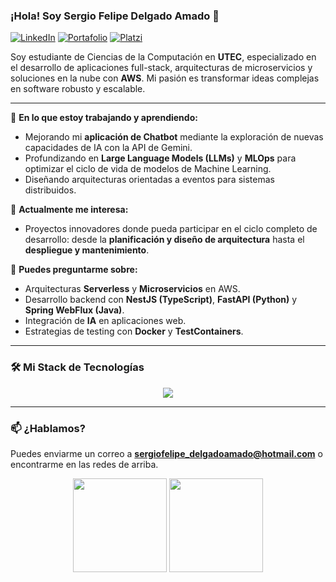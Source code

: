 ### ¡Hola! Soy Sergio Felipe Delgado Amado 👋

<p align="left">
  <a href="https://www.linkedin.com/in/sergio-felipe-delgado-amado/" target="_blank"><img src="https://img.shields.io/badge/LinkedIn-0077B5?style=for-the-badge&logo=linkedin&logoColor=white" alt="LinkedIn"/></a>
  <a href="https://sergiofdelgadodev.the-ecco.site" target="_blank"><img src="https://img.shields.io/badge/Portafolio-252525?style=for-the-badge&logo=About.me&logoColor=white" alt="Portafolio"/></a>
  <a href="https://platzi.com/p/sefedeam/" target="_blank"><img src="https://img.shields.io/badge/Platzi-98CA3F?style=for-the-badge&logo=platzi&logoColor=white" alt="Platzi"/></a>
</p>

Soy estudiante de Ciencias de la Computación en **UTEC**, especializado en el desarrollo de aplicaciones full-stack, arquitecturas de microservicios y soluciones en la nube con **AWS**. Mi pasión es transformar ideas complejas en software robusto y escalable.

---

🌱 **En lo que estoy trabajando y aprendiendo:**
- Mejorando mi **aplicación de Chatbot** mediante la exploración de nuevas capacidades de IA con la API de Gemini.
- Profundizando en **Large Language Models (LLMs)** y **MLOps** para optimizar el ciclo de vida de modelos de Machine Learning.
- Diseñando arquitecturas orientadas a eventos para sistemas distribuidos.

🤝 **Actualmente me interesa:**
- Proyectos innovadores donde pueda participar en el ciclo completo de desarrollo: desde la **planificación y diseño de arquitectura** hasta el **despliegue y mantenimiento**.

💬 **Puedes preguntarme sobre:**
- Arquitecturas **Serverless** y **Microservicios** en AWS.
- Desarrollo backend con **NestJS (TypeScript)**, **FastAPI (Python)** y **Spring WebFlux (Java)**.
- Integración de **IA** en aplicaciones web.
- Estrategias de testing con **Docker** y **TestContainers**.

---

### 🛠️ Mi Stack de Tecnologías

<p align="center">
  <a href="https://skillicons.dev">
    <img src="https://skillicons.dev/icons?i=python,typescript,java,angular,nestjs,spring,fastapi,docker,aws,postgres,git,linux&perline=6" />
  </a>
</p>

---

### 📫 ¿Hablamos?

Puedes enviarme un correo a **sergiofelipe_delgadoamado@hotmail.com** o encontrarme en las redes de arriba.

<!-- Opcional: Estadísticas de GitHub -->
<p align="center">
  <img height="150em" src="https://github-readme-stats.vercel.app/api?username=SefedeamU&show_icons=true&theme=tokyonight&include_all_commits=true&count_private=true&hide_rank=true"/>
  <img height="150em" src="https://github-readme-stats.vercel.app/api/top-langs/?username=SefedeamU&layout=compact&langs_count=7&theme=tokyonight"/>
</p>
